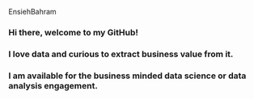 EnsiehBahram
### Hi there, welcome to my GitHub! 

### I love data and curious to extract business value from it. 

### I am available for the business minded data science or data analysis engagement.
